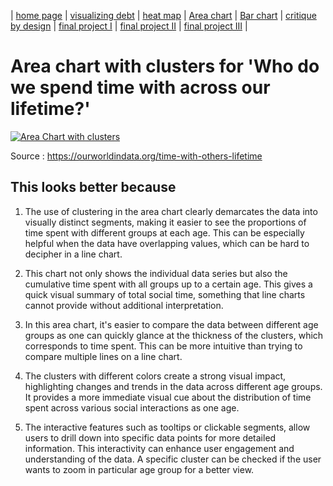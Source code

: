| [home page](https://varshithams.github.io/portfolio/) | [visualizing debt](visualizing-government-debt) |  [heat map](heat-map) | [Area chart](area-chart) | [Bar chart](bar-chart) | [critique by design](critique-by-design) | [final project I](final-project-part-one) | [final project II](final-project-part-two) | [final project III](final-project-part-three) |

# Area chart with clusters for 'Who do we spend time with across our lifetime?'

<div class='tableauPlaceholder' id='viz1706995208759' style='position: relative'><noscript><a href='#'><img alt='Area Chart with clusters ' src='https:&#47;&#47;public.tableau.com&#47;static&#47;images&#47;Ar&#47;Areachartwithclusters-timespentwithrelationship&#47;Areachartwithclusters2&#47;1_rss.png' style='border: none' /></a></noscript><object class='tableauViz'  style='display:none;'><param name='host_url' value='https%3A%2F%2Fpublic.tableau.com%2F' /> <param name='embed_code_version' value='3' /> <param name='site_root' value='' /><param name='name' value='Areachartwithclusters-timespentwithrelationship&#47;Areachartwithclusters2' /><param name='tabs' value='no' /><param name='toolbar' value='yes' /><param name='static_image' value='https:&#47;&#47;public.tableau.com&#47;static&#47;images&#47;Ar&#47;Areachartwithclusters-timespentwithrelationship&#47;Areachartwithclusters2&#47;1.png' /> <param name='animate_transition' value='yes' /><param name='display_static_image' value='yes' /><param name='display_spinner' value='yes' /><param name='display_overlay' value='yes' /><param name='display_count' value='yes' /><param name='language' value='en-US' /><param name='filter' value='publish=yes' /></object></div> 
<script type='text/javascript'> 
  var divElement = document.getElementById('viz1706995208759'); 
  var vizElement = divElement.getElementsByTagName('object')[0]; 
  vizElement.style.width='100%';vizElement.style.height=(divElement.offsetWidth*0.75)+'px'; 
  var scriptElement = document.createElement('script');       
  scriptElement.src = 'https://public.tableau.com/javascripts/api/viz_v1.js'; 
  vizElement.parentNode.insertBefore(scriptElement, vizElement);     
</script>

Source : https://ourworldindata.org/time-with-others-lifetime


## This looks better because

1. The use of clustering in the area chart clearly demarcates the data into visually distinct segments, making it easier to see the proportions of time spent with different groups at each age. This can be especially helpful when the data have overlapping values, which can be hard to decipher in a line chart.

2. This chart not only shows the individual data series but also the cumulative time spent with all groups up to a certain age. This gives a quick visual summary of total social time, something that line charts cannot provide without additional interpretation.

3. In this area chart, it's easier to compare the data between different age groups as one can quickly glance at the thickness of the clusters, which corresponds to time spent. This can be more intuitive than trying to compare multiple lines on a line chart.

4. The clusters with different colors create a strong visual impact, highlighting changes and trends in the data across different age groups. It provides a more immediate visual cue about the distribution of time spent across various social interactions as one age.

5. The interactive features such as tooltips or clickable segments, allow users to drill down into specific data points for more detailed information. This interactivity can enhance user engagement and understanding of the data. A specific cluster can be checked if the user wants to zoom in particular age group for a better view.
